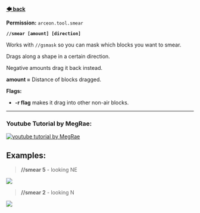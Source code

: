 **[🡄 back](https://github.com/Brennian/Arceon-1.14/wiki)**

**Permission:** `arceon.tool.smear`

**`//smear [amount] [direction]`**

Works with `//gsmask` so you can mask which blocks you want to smear.

Drags along a shape in a certain direction.

Negative amounts drag it back instead.

**amount =** Distance of blocks dragged.

**Flags:**

* **-r flag** makes it drag into other non-air blocks.

***

### **Youtube Tutorial by MegRae:**
[![youtube tutorial by MegRae](https://i.imgur.com/V0iP7M1.png)](https://www.youtube.com/watch?v=FPBYjxOvP1g)

## **Examples:**

> **//smear 5** - looking NE

![](https://i.imgur.com/5LI8rTf.png)

> **//smear 2** - looking N

![](https://i.imgur.com/shvUwUH.png)